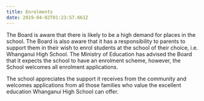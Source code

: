 ```yaml
---
title: Enrolments
date: 2019-04-02T01:23:57.661Z
---
```

The Board is aware that there is likely to be a high demand for places in the school. The Board is also aware that it has a responsibility to parents to support them in their wish to enrol students at the school of their choice, i.e. Whanganui High School. The Ministry of Education has advised the Board that it expects the school to have an enrolment scheme, however, the School welcomes all enrolment applications.



The school appreciates the support it receives from the community and welcomes applications from all those families who value the excellent education Whanganui High School can offer.
